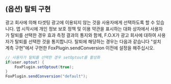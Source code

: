 ## (옵션) 탈퇴 구현

광고 회사에 의해 타겟팅 광고에 이용되지 않는 것을 사용자에게 선택하도록 할 수 있습니다. 앱 시작시에 개인 정보 보호 정책 및 이용 약관을 표시하는 대화 상자에서 사용자가 탈퇴를 선택한 경우 효과 측정 결과의 통지와 함께, F.O.X가 광고 회사에 대하여 사용자가 탈퇴를 선택한 것을 통지합니다.
탈퇴에 해당하는 경우는 다음과 같습니다 "설치 계측 구현"에서 구현한 FoxPlugin.sendConversion 이전에 설정을 해주십시오.

```C#
// 사용자가 탈퇴를 선택한 경우 setOptout를 활성화
if(user.optout) {
	FoxPlugin.setOptout(true);
}
FoxPlugin.sendConversion("default");
```